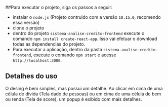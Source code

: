 
##Para executar o projeto, siga os passos a seguir:

- instalar o `node.js` (Projeto contruido com a versão `10.15.0`, recomendo essa versão)
- clone o projeto
- dentro do projeto `sistema-analise-credito-frontend` execute o comando `npm install create-react-app`. Isso vai efetuar o download todas as dependencias do projeto.
- Para executar a aplicação, dentro da pasta `sistema-analise-credito-frontend`, execute o comando `npm start` e acesse `http://localhost:3000`.

## Detalhes do uso
O desing é bem simples, mas possui um detalhe. Ao clicar em cima de uma célula de dívida (Tela dado de pessoas) ou em cima de uma célula de bem ou renda (Tela de score), um popup é exibido com mais detalhes.
